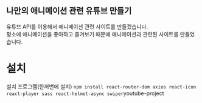 ## 나만의 애니메이션 관련 유튜브 만들기
유튜브 API를 이용해서 애니메이션 관련 사이트를 만들겠습니다.<br />
평소에 애니메이션을 좋아하고 즐겨보기 때문에 애니메이션과 관련된 사이트를 만들었습니다. 

# 설치
설치 프로그램(한꺼번에 설치) `npm install react-router-dom axios react-icon react-player sass react-helmet-async swiper`youtube-project